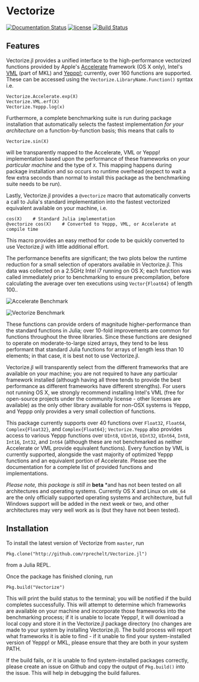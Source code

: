 # Vectorize

[![Documentation Status](https://readthedocs.org/projects/vectorizejl/badge/?version=latest)](http://vectorizejl.readthedocs.io/en/latest/?badge=latest)
[![license](https://img.shields.io/github/license/mashape/apistatus.svg?maxAge=2592000)]()
[![Build Status](https://travis-ci.org/rprechelt/Vectorize.jl.svg?branch=master)](https://travis-ci.org/rprechelt/Vectorize.jl)

## Features
Vectorize.jl provides a unified interface to the high-performance vectorized functions provided by Apple's [Accelerate](https://developer.apple.com/reference/accelerate) framework (OS X only), Intel's [VML](https://software.intel.com/en-us/node/521751) (part of MKL) and [Yeppp!](http://www.yeppp.info/); currently, over 160 functions are supported. These can be accessed using the `Vectorize.LibraryName.Function()` syntax i.e. 

    Vectorize.Accelerate.exp(X)
    Vectorize.VML.erf(X)
    Vectorize.Yeppp.log(x)

Furthermore, a complete benchmarking suite is run during package installation that automatically selects the fastest implementation *for your architecture* on a function-by-function basis; this means that calls to

    Vectorize.sin(X)

will be transparently mapped to the Accelerate, VML or Yeppp! implementation based upon the performance of these frameworks on *your particular machine* and the type of `X`. This mapping happens during package installation and so occurs no runtime overhead (expect to wait a few extra seconds than normal to install this package as the benchmarking suite needs to be run).

Lastly, Vectorize.jl provides a `@vectorize` macro that automatically converts a call to Julia's standard implementation into the fastest vectorized equivalent available on your machine, i.e.

    cos(X)    # Standard Julia implementation
    @vectorize cos(X)    # Converted to Yeppp, VML, or Accelerate at compile time

This macro provides an easy method for code to be quickly converted to use Vectorize.jl with little additional effort. 

The performance benefits are significant; the two plots below the runtime reduction for a small selection of operators available in Vectorize.jl. This data was collected on a 2.5GHz Intel i7 running on OS X; each function was called immediately prior to benchmarking to ensure precompilation, before calculating the average over ten executions using `Vector{Float64}` of length 100.. 

![Accelerate Benchmark](https://raw.githubusercontent.com/rprechelt/Vectorize.jl/master/doc/images/accelerate.png)

![Vectorize Benchmark](https://raw.githubusercontent.com/rprechelt/Vectorize.jl/master/doc/images/vectorize.png)

These functions can provide orders of magnitude higher-performance than the standard functions in Julia; over 10-fold improvements are common for functions throughout the three libraries. Since these functions are designed to operate on moderate-to-large sized arrays, they tend to be less performant that standard Julia functions for arrays of length less than 10 elements; in that case, it is best not to use Vectorize.jl. 

Vectorize.jl will transparently select from the different frameworks that are available on your machine; you are not required to have any particular framework installed (although having all three tends to provide the best performance as different frameworks have different strengths). For users not running OS X, we strongly recommend installing Intel's VML (free for open-source projects under the community license - other licenses are available) as the only other library available for non-OSX systems is Yeppp, and Yeppp only provides a very small collection of functions.

This package currently supports over 40 functions over `Float32`, `Float64`, `Complex{Float32}`, and `Complex{Float64}`; `Vectorize.Yeppp` also provides access to various Yeppp functions over `UInt8`, `UInt16`, `UInt32`, `UInt64`, `Int8`, `Int16`, `Int32`, and `Int64` (although these are not benchmarked as neither Accelerate or VML provide equivalent functions). Every function by VML is currently supported, alongside the vast majority of optimized Yeppp functions and an equivalent portion of Accelerate. Please see the documentation for a complete list of provided functions and implementations. 

*Please note, this package is still in* **beta** *and has not been tested on all architectures and operating systems. Currently OS X and Linux on `x86_64` are the only officially supported operating systems and architecture, but full Windows support will be added in the next week or two, and other architectures may very well work as is (but they have not been tested). 

## Installation 
To install the latest version of Vectorize from `master`, run

    Pkg.clone("http://github.com/rprechelt/Vectorize.jl")

from a Julia REPL. 

Once the package has finished cloning, run

    Pkg.build("Vectorize")

This will print the build status to the terminal; you will be notified if the build completes successfully. This will attempt to determine which frameworks are available on your machine and incorporate those frameworks into the benchmarking process; if it is unable to locate Yeppp!, it will download a local copy and store it in the Vectorize.jl package directory (no changes are made to your system by installing Vectorize.jl). The build process will report what frameworks it is able to find - if it unable to find your system-installed version of Yeppp! or MKL, please ensure that they are both in your system PATH. 

If the build fails, or it is unable to find system-installed packages correctly, please create an issue on Github and copy the output of `Pkg.build()` into the issue. This will help in debugging the build failures. 